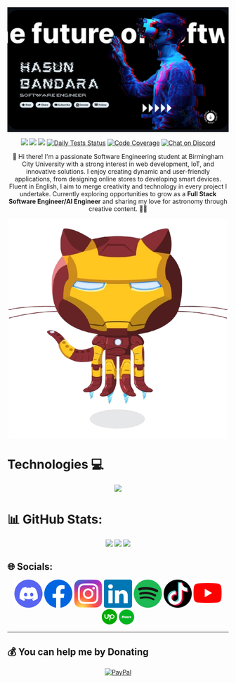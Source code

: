 <img align="center" alt="Coding" src="https://github.com/hasunB/B-Music-player/blob/master/Yellow%20and%20Red%20Bright%20and%20Playful%20YouTube%20Thumbnail%20(1).jpg">

<p align="center">
    <a href="https://shields.io/community#sponsors" alt="Sponsors on Open Collective">
        <img src="https://img.shields.io/opencollective/sponsors/shields" /></a>
    <a href="https://github.com/badges/shields/pulse" alt="Activity">
        <img src="https://img.shields.io/github/commit-activity/m/badges/shields" /></a>
    <a href="https://github.com/badges/shields/discussions" alt="Discussions">
        <img src="https://img.shields.io/github/discussions/badges/shields" /></a>
    <a href="https://github.com/badges/shields/actions/workflows/daily-tests.yml">
        <img src="https://img.shields.io/github/actions/workflow/status/badges/shields/daily-tests.yml?label=daily%20tests"
            alt="Daily Tests Status"></a>
    <a href="https://coveralls.io/github/badges/shields">
        <img src="https://img.shields.io/coveralls/github/badges/shields"
            alt="Code Coverage"></a>
    <a href="https://discord.gg/HjJCwm5">
        <img src="https://img.shields.io/discord/308323056592486420?logo=discord&logoColor=white"
            alt="Chat on Discord"></a>
</p>

<p align="center">
👋 Hi there! I'm a passionate Software Engineering student at Birmingham City University with a strong interest in web development, IoT, and innovative solutions. I enjoy creating dynamic and user-friendly applications, from designing online stores to developing smart devices. Fluent in English, I aim to merge creativity and technology in every project I undertake. Currently exploring opportunities to grow as a <b>Full Stack Software Engineer/AI Engineer</b> and sharing my love for astronomy through creative content. 🚀✨
</p>
<div align="center">
<img align="center" alt="Coding" src="https://github.com/hasunB/B-Music-player/blob/master/ironcat__1_-removebg-preview.png">
</div>

# Technologies 💻

<p align="center">
  <a href="https://skillicons.dev">
    <img src="https://skillicons.dev/icons?i=androidstudio,arduino,aws,azure,bootstrap,css,docker,figma,firebase,gcp,git,gitlab,gradle,hibernate,html,htmx,ai,java,js,jquery,kotlin,kubernetes,laravel,maven,mongodb,mysql,nginx,nodejs,notion,npm,php,postman,powershell,py,raspberrypi,react,redhat,regex,spring,stackoverflow,swift,tailwind,ts,vscode, wordpress" />
  </a>
</p>


# 📊 GitHub Stats:

<div align="center">

![](https://github-readme-stats.vercel.app/api?username=hasunB&theme=dark&hide_border=false&include_all_commits=true&count_private=true)
![](https://github-readme-stats.vercel.app/api/top-langs/?username=hasunB&theme=dark&hide_border=false&include_all_commits=true&count_private=true&layout=compact)
![](https://github-readme-streak-stats.herokuapp.com/?user=hasunB&theme=dark&hide_border=false) 

</div>

## 🌐 Socials:

<p align="center">
    <a href="https://discord.gg/hasun_akash_73184">
        <img src="https://github.com/CLorant/readme-social-icons/blob/main/large/filled/discord.svg" alt="discord"/></a>
    <a href="https://web.facebook.com/profile.php?id=100094134785823" alt="Activity">
        <img src="https://github.com/CLorant/readme-social-icons/blob/main/large/filled/facebook.svg" alt="facebook"/></a>
    <a href="https://www.instagram.com/_hasun_akash_/profilecard/?igsh=bnB0bWU0MDc0YmNl" alt="Discussions">
        <img src="https://github.com/CLorant/readme-social-icons/blob/main/large/filled/instagram.svg" alt="instagram"/></a>
    <a href="https://www.linkedin.com/in/hasun-bandara-274252237">
        <img src="https://github.com/CLorant/readme-social-icons/blob/main/large/filled/linkedin.svg" alt="linkedin"></a>
    <a href="https://open.spotify.com/user/31p5iqeeskyywuxfwyc2oja2obwa?si=Mewl8bukSquL515lW52WpQ">
        <img src="https://github.com/CLorant/readme-social-icons/blob/main/large/filled/spotify.svg" alt="spotify"></a>
    <a href="https://discord.gg/HjJCwm5">
        <img src="https://github.com/CLorant/readme-social-icons/blob/main/large/filled/tiktok.svg" alt="tiktok"></a>
    <a href="https://www.youtube.com/@Tsushima810">
        <img src="https://github.com/CLorant/readme-social-icons/blob/main/large/filled/youtube.svg" alt="youtube"></a>
    <a href="https://www.upwork.com/freelancers/~01fd234bf664cf5904">
        <img src="https://github.com/hasunB/B-Music-player/blob/master/upwork-round-logo-icon-png-7017516949686332n4bo69bd8-removebg-preview.png" alt="upwork" width="35"></a>
    <a href="https://www.fiverr.com/s/jjVz6NV">
        <img src="https://github.com/hasunB/B-Music-player/blob/master/png-transparent-fiverr-freelancer-logo-business-online-marketplace-fiverr-text-service-grass-thumbnail-removebg-preview.png" alt="fiverr" width="35"></a>
</p>

---
## 💰 You can help me by Donating
<div align="center">
    
[![PayPal](https://img.shields.io/badge/PayPal-00457C?style=for-the-badge&logo=paypal&logoColor=white)](https://paypal.me/hasunakah) 

</div>

